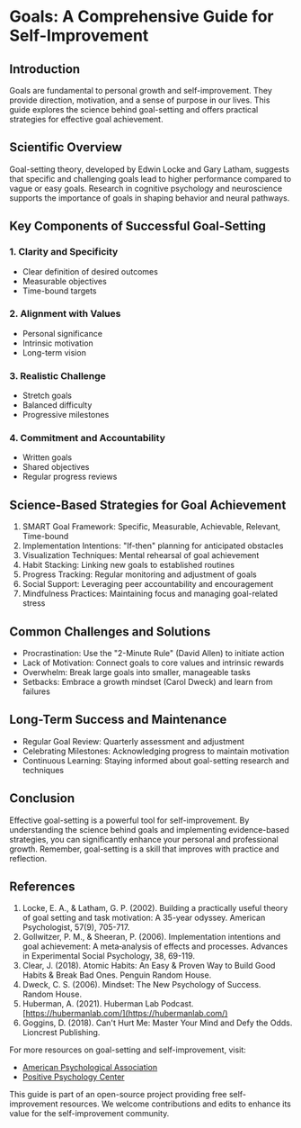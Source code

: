 # Goals: A Comprehensive Guide for Self-Improvement

## Introduction

Goals are fundamental to personal growth and self-improvement. They provide direction, motivation, and a sense of purpose in our lives. This guide explores the science behind goal-setting and offers practical strategies for effective goal achievement.

## Scientific Overview

Goal-setting theory, developed by Edwin Locke and Gary Latham, suggests that specific and challenging goals lead to higher performance compared to vague or easy goals. Research in cognitive psychology and neuroscience supports the importance of goals in shaping behavior and neural pathways.

## Key Components of Successful Goal-Setting

### 1. Clarity and Specificity

-   Clear definition of desired outcomes
-   Measurable objectives
-   Time-bound targets

### 2. Alignment with Values

-   Personal significance
-   Intrinsic motivation
-   Long-term vision

### 3. Realistic Challenge

-   Stretch goals
-   Balanced difficulty
-   Progressive milestones

### 4. Commitment and Accountability

-   Written goals
-   Shared objectives
-   Regular progress reviews

## Science-Based Strategies for Goal Achievement

1. SMART Goal Framework: Specific, Measurable, Achievable, Relevant, Time-bound
2. Implementation Intentions: "If-then" planning for anticipated obstacles
3. Visualization Techniques: Mental rehearsal of goal achievement
4. Habit Stacking: Linking new goals to established routines
5. Progress Tracking: Regular monitoring and adjustment of goals
6. Social Support: Leveraging peer accountability and encouragement
7. Mindfulness Practices: Maintaining focus and managing goal-related stress

## Common Challenges and Solutions

-   Procrastination: Use the "2-Minute Rule" (David Allen) to initiate action
-   Lack of Motivation: Connect goals to core values and intrinsic rewards
-   Overwhelm: Break large goals into smaller, manageable tasks
-   Setbacks: Embrace a growth mindset (Carol Dweck) and learn from failures

## Long-Term Success and Maintenance

-   Regular Goal Review: Quarterly assessment and adjustment
-   Celebrating Milestones: Acknowledging progress to maintain motivation
-   Continuous Learning: Staying informed about goal-setting research and techniques

## Conclusion

Effective goal-setting is a powerful tool for self-improvement. By understanding the science behind goals and implementing evidence-based strategies, you can significantly enhance your personal and professional growth. Remember, goal-setting is a skill that improves with practice and reflection.

## References

1. Locke, E. A., & Latham, G. P. (2002). Building a practically useful theory of goal setting and task motivation: A 35-year odyssey. American Psychologist, 57(9), 705-717.
2. Gollwitzer, P. M., & Sheeran, P. (2006). Implementation intentions and goal achievement: A meta‐analysis of effects and processes. Advances in Experimental Social Psychology, 38, 69-119.
3. Clear, J. (2018). Atomic Habits: An Easy & Proven Way to Build Good Habits & Break Bad Ones. Penguin Random House.
4. Dweck, C. S. (2006). Mindset: The New Psychology of Success. Random House.
5. Huberman, A. (2021). Huberman Lab Podcast. [https://hubermanlab.com/](https://hubermanlab.com/)
6. Goggins, D. (2018). Can't Hurt Me: Master Your Mind and Defy the Odds. Lioncrest Publishing.

For more resources on goal-setting and self-improvement, visit:

-   [American Psychological Association](https://www.apa.org/)
-   [Positive Psychology Center](https://ppc.sas.upenn.edu/)

This guide is part of an open-source project providing free self-improvement resources. We welcome contributions and edits to enhance its value for the self-improvement community.
